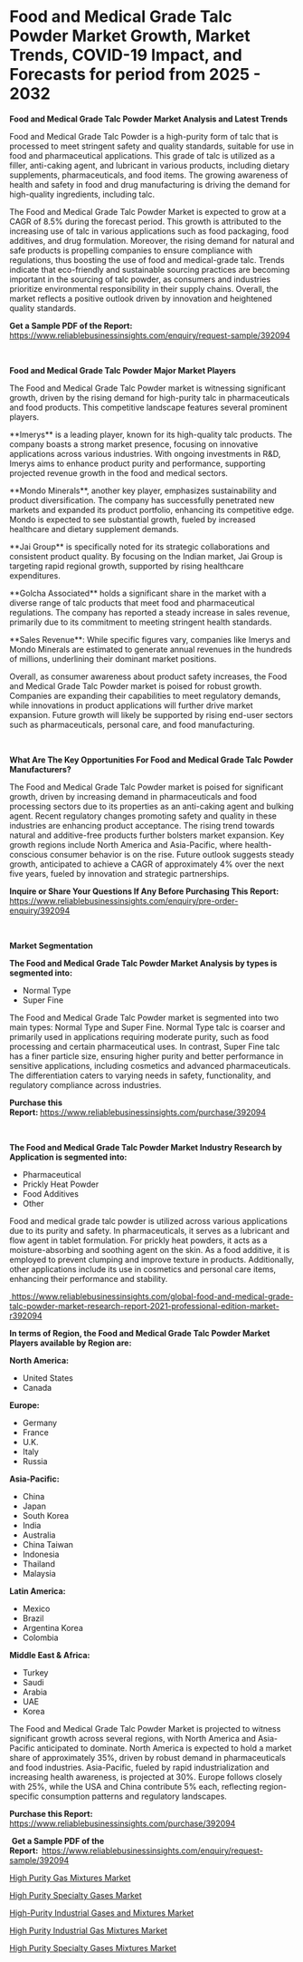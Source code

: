 <p><h1>Food and Medical Grade Talc Powder Market Growth, Market Trends, COVID-19 Impact, and Forecasts for period from 2025 - 2032</h1></p><p><strong>Food and Medical Grade Talc Powder Market Analysis and Latest Trends</strong></p>
<p><p>Food and Medical Grade Talc Powder is a high-purity form of talc that is processed to meet stringent safety and quality standards, suitable for use in food and pharmaceutical applications. This grade of talc is utilized as a filler, anti-caking agent, and lubricant in various products, including dietary supplements, pharmaceuticals, and food items. The growing awareness of health and safety in food and drug manufacturing is driving the demand for high-quality ingredients, including talc.</p><p>The Food and Medical Grade Talc Powder Market is expected to grow at a CAGR of 8.5% during the forecast period. This growth is attributed to the increasing use of talc in various applications such as food packaging, food additives, and drug formulation. Moreover, the rising demand for natural and safe products is propelling companies to ensure compliance with regulations, thus boosting the use of food and medical-grade talc. Trends indicate that eco-friendly and sustainable sourcing practices are becoming important in the sourcing of talc powder, as consumers and industries prioritize environmental responsibility in their supply chains. Overall, the market reflects a positive outlook driven by innovation and heightened quality standards.</p></p>
<p><strong>Get a Sample PDF of the Report:&nbsp;</strong> <a href="https://www.reliablebusinessinsights.com/enquiry/request-sample/392094?utm_campaign=57&utm_medium=2&utm_source=Github&utm_content=ia&utm_term=29032025&utm_id=food-and-medical-grade-talc-powder">https://www.reliablebusinessinsights.com/enquiry/request-sample/392094</a></p>
<p>&nbsp;</p>
<p><strong>Food and Medical Grade Talc Powder Major Market Players</strong></p>
<p><p>The Food and Medical Grade Talc Powder market is witnessing significant growth, driven by the rising demand for high-purity talc in pharmaceuticals and food products. This competitive landscape features several prominent players.</p><p>**Imerys** is a leading player, known for its high-quality talc products. The company boasts a strong market presence, focusing on innovative applications across various industries. With ongoing investments in R&D, Imerys aims to enhance product purity and performance, supporting projected revenue growth in the food and medical sectors.</p><p>**Mondo Minerals**, another key player, emphasizes sustainability and product diversification. The company has successfully penetrated new markets and expanded its product portfolio, enhancing its competitive edge. Mondo is expected to see substantial growth, fueled by increased healthcare and dietary supplement demands.</p><p>**Jai Group** is specifically noted for its strategic collaborations and consistent product quality. By focusing on the Indian market, Jai Group is targeting rapid regional growth, supported by rising healthcare expenditures.</p><p>**Golcha Associated** holds a significant share in the market with a diverse range of talc products that meet food and pharmaceutical regulations. The company has reported a steady increase in sales revenue, primarily due to its commitment to meeting stringent health standards.</p><p>**Sales Revenue**: While specific figures vary, companies like Imerys and Mondo Minerals are estimated to generate annual revenues in the hundreds of millions, underlining their dominant market positions. </p><p>Overall, as consumer awareness about product safety increases, the Food and Medical Grade Talc Powder market is poised for robust growth. Companies are expanding their capabilities to meet regulatory demands, while innovations in product applications will further drive market expansion. Future growth will likely be supported by rising end-user sectors such as pharmaceuticals, personal care, and food manufacturing.</p></p>
<p>&nbsp;</p>
<p><strong>What Are The Key Opportunities For Food and Medical Grade Talc Powder Manufacturers?</strong></p>
<p><p>The Food and Medical Grade Talc Powder market is poised for significant growth, driven by increasing demand in pharmaceuticals and food processing sectors due to its properties as an anti-caking agent and bulking agent. Recent regulatory changes promoting safety and quality in these industries are enhancing product acceptance. The rising trend towards natural and additive-free products further bolsters market expansion. Key growth regions include North America and Asia-Pacific, where health-conscious consumer behavior is on the rise. Future outlook suggests steady growth, anticipated to achieve a CAGR of approximately 4% over the next five years, fueled by innovation and strategic partnerships.</p></p>
<p><strong>Inquire or Share Your Questions If Any Before Purchasing This Report:</strong> <a href="https://www.reliablebusinessinsights.com/enquiry/pre-order-enquiry/392094?utm_campaign=57&utm_medium=2&utm_source=Github&utm_content=ia&utm_term=29032025&utm_id=food-and-medical-grade-talc-powder">https://www.reliablebusinessinsights.com/enquiry/pre-order-enquiry/392094</a></p>
<p>&nbsp;</p>
<p><strong>Market Segmentation</strong></p>
<p><strong>The Food and Medical Grade Talc Powder Market Analysis by types is segmented into:</strong></p>
<p><ul><li>Normal Type</li><li>Super Fine</li></ul></p>
<p><p>The Food and Medical Grade Talc Powder market is segmented into two main types: Normal Type and Super Fine. Normal Type talc is coarser and primarily used in applications requiring moderate purity, such as food processing and certain pharmaceutical uses. In contrast, Super Fine talc has a finer particle size, ensuring higher purity and better performance in sensitive applications, including cosmetics and advanced pharmaceuticals. The differentiation caters to varying needs in safety, functionality, and regulatory compliance across industries.</p></p>
<p><strong>Purchase this Report:&nbsp;</strong><a href="https://www.reliablebusinessinsights.com/purchase/392094?utm_campaign=57&utm_medium=2&utm_source=Github&utm_content=ia&utm_term=29032025&utm_id=food-and-medical-grade-talc-powder">https://www.reliablebusinessinsights.com/purchase/392094</a></p>
<p>&nbsp;</p>
<p><strong>The Food and Medical Grade Talc Powder Market Industry Research by Application is segmented into:</strong></p>
<p><ul><li>Pharmaceutical</li><li>Prickly Heat Powder</li><li>Food Additives</li><li>Other</li></ul></p>
<p><p>Food and medical grade talc powder is utilized across various applications due to its purity and safety. In pharmaceuticals, it serves as a lubricant and flow agent in tablet formulation. For prickly heat powders, it acts as a moisture-absorbing and soothing agent on the skin. As a food additive, it is employed to prevent clumping and improve texture in products. Additionally, other applications include its use in cosmetics and personal care items, enhancing their performance and stability.</p></p>
<p><a href="https://www.reliablebusinessinsights.com/global-food-and-medical-grade-talc-powder-market-research-report-2021-professional-edition-market-r392094?utm_campaign=57&utm_medium=2&utm_source=Github&utm_content=ia&utm_term=29032025&utm_id=food-and-medical-grade-talc-powder">&nbsp;https://www.reliablebusinessinsights.com/global-food-and-medical-grade-talc-powder-market-research-report-2021-professional-edition-market-r392094</a></p>
<p><strong>In terms of Region, the Food and Medical Grade Talc Powder Market Players available by Region are:</strong></p>
<p>
    <p> <strong> North America: </strong>
        <ul>
            <li>United States</li>
            <li>Canada</li>
        </ul>
        </p> 
    <p> <strong> Europe: </strong>
        <ul>
            <li>Germany</li>
            <li>France</li>
            <li>U.K.</li>
            <li>Italy</li>
            <li>Russia</li>
        </ul>
        </p> 
    <p> <strong> Asia-Pacific: </strong>
        <ul>
            <li>China</li>
            <li>Japan</li>
            <li>South Korea</li>
            <li>India</li>
            <li>Australia</li>
            <li>China Taiwan</li>
            <li>Indonesia</li>
            <li>Thailand</li>
            <li>Malaysia</li>
        </ul>
        </p> 
    <p> <strong> Latin America: </strong>
        <ul>
            <li>Mexico</li>
            <li>Brazil</li>
            <li>Argentina Korea</li>
            <li>Colombia</li>
        </ul>
        </p> 
    <p> <strong> Middle East & Africa: </strong>
        <ul>
            <li>Turkey</li>
            <li>Saudi</li>
            <li>Arabia</li>
            <li>UAE</li>
            <li>Korea</li>
        </ul>
    </p>
    </p>
<p><p>The Food and Medical Grade Talc Powder Market is projected to witness significant growth across several regions, with North America and Asia-Pacific anticipated to dominate. North America is expected to hold a market share of approximately 35%, driven by robust demand in pharmaceuticals and food industries. Asia-Pacific, fueled by rapid industrialization and increasing health awareness, is projected at 30%. Europe follows closely with 25%, while the USA and China contribute 5% each, reflecting region-specific consumption patterns and regulatory landscapes.</p></p>
<p><strong>Purchase this Report: </strong><a href="https://www.reliablebusinessinsights.com/purchase/392094?utm_campaign=57&utm_medium=2&utm_source=Github&utm_content=ia&utm_term=29032025&utm_id=food-and-medical-grade-talc-powder">https://www.reliablebusinessinsights.com/purchase/392094</a></p>
<p>&nbsp;<strong>Get a Sample PDF of the Report:&nbsp;&nbsp;</strong><a href="https://www.reliablebusinessinsights.com/enquiry/request-sample/392094?utm_campaign=57&utm_medium=2&utm_source=Github&utm_content=ia&utm_term=29032025&utm_id=food-and-medical-grade-talc-powder">https://www.reliablebusinessinsights.com/enquiry/request-sample/392094</a></p>
<p><strong></strong></p>
<p><p><a href="https://github.com/snakewaduddx/Market-Research-Report-List-1/blob/main/high-purity-gas-mixtures-market.md?utm_campaign=57&utm_medium=2&utm_source=Github&utm_content=ia&utm_term=29032025&utm_id=food-and-medical-grade-talc-powder">High Purity Gas Mixtures Market</a></p><p><a href="https://github.com/sakuniniray98/Market-Research-Report-List-1/blob/main/high-purity-specialty-gases-market.md?utm_campaign=57&utm_medium=2&utm_source=Github&utm_content=ia&utm_term=29032025&utm_id=food-and-medical-grade-talc-powder">High Purity Specialty Gases Market</a></p><p><a href="https://github.com/pllahoithana9/Market-Research-Report-List-1/blob/main/high-purity-industrial-gases-and-mixtures-market.md?utm_campaign=57&utm_medium=2&utm_source=Github&utm_content=ia&utm_term=29032025&utm_id=food-and-medical-grade-talc-powder">High-Purity Industrial Gases and Mixtures Market</a></p><p><a href="https://github.com/zeyddaddo4/Market-Research-Report-List-1/blob/main/high-purity-industrial-gas-mixtures-market.md?utm_campaign=57&utm_medium=2&utm_source=Github&utm_content=ia&utm_term=29032025&utm_id=food-and-medical-grade-talc-powder">High Purity Industrial Gas Mixtures Market</a></p><p><a href="https://github.com/siriocooch4a/Market-Research-Report-List-1/blob/main/high-purity-specialty-gases-mixtures-market.md?utm_campaign=57&utm_medium=2&utm_source=Github&utm_content=ia&utm_term=29032025&utm_id=food-and-medical-grade-talc-powder">High Purity Specialty Gases Mixtures Market</a></p></p>